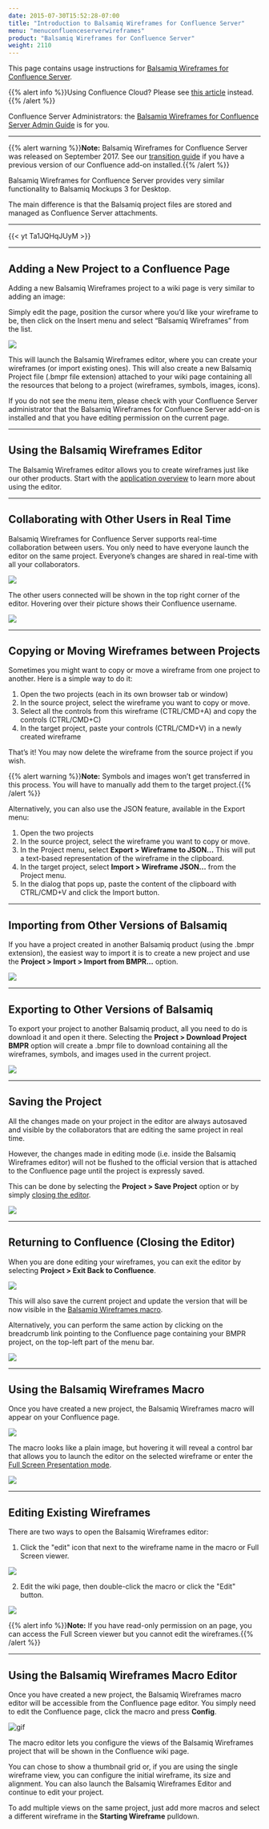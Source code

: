 ```yaml
---
date: 2015-07-30T15:52:28-07:00
title: "Introduction to Balsamiq Wireframes for Confluence Server"
menu: "menuconfluenceserverwireframes"
product: "Balsamiq Wireframes for Confluence Server"
weight: 2110
---
```


This page contains usage instructions for [Balsamiq Wireframes for Confluence Server](https://marketplace.atlassian.com/apps/256/balsamiq-wireframes-confluence-server/server/overview).

{{% alert info %}}Using Confluence Cloud? Please see [this article](/confluence/cloud/intro/) instead.{{% /alert %}}

Confluence Server Administrators: the [Balsamiq Wireframes for Confluence Server Admin Guide](../admin-guide/) is for you.

* * *

{{% alert warning %}}**Note:** Balsamiq Wireframes for Confluence Server was released on September 2017. See our [transition guide](../transition-guide/) if you have a previous version of our Confluence add-on installed.{{% /alert %}}

Balsamiq Wireframes for Confluence Server provides very similar functionality to Balsamiq Mockups 3 for Desktop.

The main difference is that the Balsamiq project files are stored and managed as Confluence Server attachments.

* * *

{{< yt Ta1JQHqJUyM >}}

* * *

## Adding a New Project to a Confluence Page

Adding a new Balsamiq Wireframes project to a wiki page is very similar to adding an image:

Simply edit the page, position the cursor where you’d like your wireframe to be, then click on the Insert menu and select “Balsamiq Wireframes” from the list.

![](//media.balsamiq.com/img/support/docs/confluence/wireframes/add-balsamiq-project.png)

This will launch the Balsamiq Wireframes editor, where you can create your wireframes (or import existing ones). This will also create a new Balsamiq Project file (.bmpr file extension) attached to your wiki page containing all the resources that belong to a project (wireframes, symbols, images, icons).

If you do not see the menu item, please check with your Confluence Server administrator that the Balsamiq Wireframes for Confluence Server add-on is installed and that you have editing permission on the current page.

* * *

## Using the Balsamiq Wireframes Editor

The Balsamiq Wireframes editor allows you to create wireframes just like our other products. Start with the [application overview](../overview/) to learn more about using the editor.

* * *

## Collaborating with Other Users in Real Time

Balsamiq Wireframes for Confluence Server supports real-time collaboration between users. You only need to have everyone launch the editor on the same project. Everyone’s changes are shared in real-time with all your collaborators.

![](//media.balsamiq.com/img/support/docs/confluence/wireframes/update-rtc.png)

The other users connected will be shown in the top right corner of the editor. Hovering over their picture shows their Confluence username.

![](//media.balsamiq.com/img/support/docs/confluence/wireframes/avatars.png)

* * *

## Copying or Moving Wireframes between Projects

Sometimes you might want to copy or move a wireframe from one project to another. Here is a simple way to do it:

1. Open the two projects (each in its own browser tab or window)
2. In the source project, select the wireframe you want to copy or move.
3. Select all the controls from this wireframe (CTRL/CMD+A) and copy the controls (CTRL/CMD+C)
4. In the target project, paste your controls (CTRL/CMD+V) in a newly created wireframe

That’s it! You may now delete the wireframe from the source project if you wish.

{{% alert warning %}}**Note:** Symbols and images won’t get transferred in this process. You will have to manually add them to the target project.{{% /alert %}}

Alternatively, you can also use the JSON feature, available in the Export menu:

1.  Open the two projects
2.  In the source project, select the wireframe you want to copy or move.
3.  In the Project menu, select **Export > Wireframe to JSON...** This will put a text-based representation of the wireframe in the clipboard.
4.  In the target project, select **Import > Wireframe JSON...** from the Project menu.
5.  In the dialog that pops up, paste the content of the clipboard with CTRL/CMD+V and click the Import button.

* * *

## Importing from Other Versions of Balsamiq

If you have a project created in another Balsamiq product (using the .bmpr extension), the easiest way to import it is to create a new project and use the **Project > Import > Import from BMPR...** option.

![](//media.balsamiq.com/img/support/docs/confluence/wireframes/import-bmpr.png)

* * *

## Exporting to Other Versions of Balsamiq

To export your project to another Balsamiq product, all you need to do is download it and open it there. Selecting the **Project > Download Project BMPR** option will create a .bmpr file to download containing all the wireframes, symbols, and images used in the current project.

![](//media.balsamiq.com/img/support/docs/confluence/wireframes/export-bmpr.png)

* * *

## Saving the Project

All the changes made on your project in the editor are always autosaved and visible by the collaborators that are editing the same project in real time.

However, the changes made in editing mode (i.e. inside the Balsamiq Wireframes editor) will not be flushed to the official version that is attached to the Confluence page until the project is expressly saved.

This can be done by selecting the **Project > Save Project** option or by simply [closing the editor](#returning-to-confluence-closing-the-editor).

![](//media.balsamiq.com/img/support/docs/confluence/wireframes/save.png)

* * *

## Returning to Confluence (Closing the Editor)

When you are done editing your wireframes, you can exit the editor by selecting **Project > Exit Back to Confluence**.

![](//media.balsamiq.com/img/support/docs/confluence/wireframes/close.png)

This will also save the current project and update the version that will be now visible in the [Balsamiq Wireframes macro](#using-the-balsamiq-wireframes-macro).

Alternatively, you can perform the same action by clicking on the breadcrumb link pointing to the Confluence page containing your BMPR project, on the top-left part of the menu bar.

![](//media.balsamiq.com/img/support/docs/confluence/wireframes/close-2.png)

* * *

## Using the Balsamiq Wireframes Macro

Once you have created a new project, the Balsamiq Wireframes macro will appear on your Confluence page.

![](//media.balsamiq.com/img/support/docs/confluence/wireframes/macro.png)

The macro looks like a plain image, but hovering it will reveal a control bar that allows you to launch the editor on the selected wireframe or enter the [Full Screen Presentation mode](../fullscreen/).

![](//media.balsamiq.com/img/support/docs/confluence/wireframes/control-bar.png)

* * *

## Editing Existing Wireframes

There are two ways to open the Balsamiq Wireframes editor:

1. Click the "edit" icon that next to the wireframe name in the macro or Full Screen viewer.

![](//media.balsamiq.com/img/support/docs/confluence/wireframes/edit.png)

2. Edit the wiki page, then double-click the macro or click the "Edit" button.

![](//media.balsamiq.com/img/support/docs/confluence/wireframes/edit-2.png)

{{% alert info %}}**Note:** If you have read-only permission on an page, you can access the Full Screen viewer but you cannot edit the wireframes.{{% /alert %}}

* * *

## Using the Balsamiq Wireframes Macro Editor

Once you have created a new project, the Balsamiq Wireframes macro editor will be accessible from the Confluence page editor. You simply need to edit the Confluence page, click the macro and press **Config**.

![gif](//media.balsamiq.com/img/support/docs/confluence/wireframes/macro-editor.png)

The macro editor lets you configure the views of the Balsamiq Wireframes project that will be shown in the Confluence wiki page.

You can chose to show a thumbnail grid or, if you are using the single wireframe view, you can configure the initial wireframe, its size and alignment. You can also launch the Balsamiq Wireframes Editor and continue to edit your project.

To add multiple views on the same project, just add more macros and select a different wireframe in the **Starting Wireframe** pulldown.
